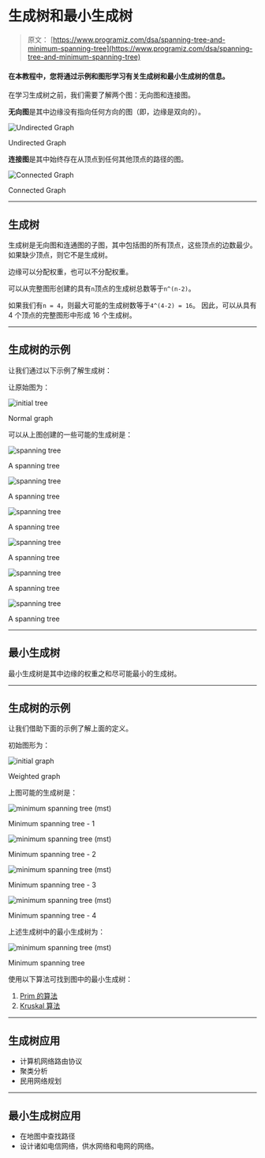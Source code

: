 # 生成树和最小生成树

> 原文： [https://www.programiz.com/dsa/spanning-tree-and-minimum-spanning-tree](https://www.programiz.com/dsa/spanning-tree-and-minimum-spanning-tree)

#### 在本教程中，您将通过示例和图形学习有关生成树和最小生成树的信息。

在学习生成树之前，我们需要了解两个图：无向图和连接图。

**无向图**是其中边缘没有指向任何方向的图（即，边缘是双向的）。

![Undirected Graph](img/7167ad2a18ac65a155f0105133975f95.png "Undirected Graph")

Undirected Graph



**连接图**是其中始终存在从顶点到任何其他顶点的路径的图。

![Connected Graph](img/0f73a6491cca9899d7b69678dba221a1.png "Connected Graph")

Connected Graph



* * *

## 生成树

生成树是无向图和连通图的子图，其中包括图的所有顶点，这些顶点的边数最少。 如果缺少顶点，则它不是生成树。

边缘可以分配权重，也可以不分配权重。

可以从完整图形创建的具有`n`顶点的生成树总数等于`n^(n-2)`。

如果我们有`n = 4`，则最大可能的生成树数等于`4^(4-2) = 16`。 因此，可以从具有 4 个顶点的完整图形中形成 16 个生成树。

* * *

## 生成树的示例

让我们通过以下示例了解生成树：

让原始图为：

![initial tree](img/772a4ca249aa31babda6d884ec8e82c9.png "normal graph")

Normal graph



可以从上图创建的一些可能的生成树是：

![spanning tree](img/ab61bf190f5a55214c40cd566c195a3c.png "example of spanning tree")

A spanning tree



![spanning tree](img/66a727c71c65f93b41b1dc99b1fe7120.png "example of spanning tree")

A spanning tree



![spanning tree](img/3f28d17bef03ac0f8ddb999e15ca2422.png "example of spanning tree")

A spanning tree



![spanning tree](img/4f01b3b97454c3118f952bf926fd84a8.png "example of spanning tree")

A spanning tree



![spanning tree](img/ebfbe4e1257234834c2fdc032b55df5f.png "example of spanning tree")

A spanning tree



![spanning tree](img/68e718922df50ff58a120da41bec693e.png "example of spanning tree")

A spanning tree



* * *

## 最小生成树

最小生成树是其中边缘的权重之和尽可能最小的生成树。

* * *

## 生成树的示例

让我们借助下面的示例了解上面的定义。

初始图形为：

![initial graph](img/02bf54af9a2d28b5ae2d333f44797be2.png "Initial weighted graph")

Weighted graph



上图可能的生成树是：

![minimum spanning tree (mst)](img/5af1a28d8353695f7d64f8ca1df45d11.png "minimum spanning tree (mst)")

Minimum spanning tree - 1



![minimum spanning tree (mst)](img/5f43ada94dc41360b338aa5ea53ebbb9.png "minimum spanning tree (mst)")

Minimum spanning tree - 2



![minimum spanning tree (mst)](img/c91fcbf6d0644c8f34a1365ab6b799da.png "minimum spanning tree (mst)")

Minimum spanning tree - 3



![minimum spanning tree (mst)](img/143ab3e6022bd6e93c97ddc18f850ae4.png "minimum spanning tree (mst)")

Minimum spanning tree - 4



上述生成树中的最小生成树为：

![minimum spanning tree (mst)](img/370b67d295c38209808d4e2894d7226d.png "minimum spanning tree (mst)")

Minimum spanning tree



使用以下算法可找到图中的最小生成树：

1.  [Prim 的算法](/dsa/prim-algorithm)
2.  [Kruskal 算法](/dsa/kruskal-algorithm)

* * *

## 生成树应用

*   计算机网络路由协议
*   聚类分析
*   民用网络规划

* * *

## 最小生成树应用

*   在地图中查找路径
*   设计诸如电信网络，供水网络和电网的网络。